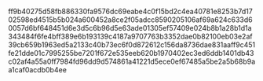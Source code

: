 ff9b40275d58fb886330fa9576dc69eabe4c0f15bd2c4ea40781e8253b7d1702598ed4515b5b024a600452a8ce2f05adcc8590205106af69a624c633d60057d6bf648451d6e3d5c6b96d5e63ade01305ef57409e024b8b1a28b1d1a343484f6fe4bff389e6b193139c4187a9707763b3352dae0b82100eb03e2af39cb659b1963ed5a2133c40b73ec6f0d872612c156da8736dae831aaff9c451fe21dde01c7995255be7201f672e535eeb620b1970402ec3ed6ddb1401db43c02af4a55a0ff7984fd96dd9d574861a41221d5ece0ef67485a5be2a5b68b9aa1caf0acdb0b4ee
